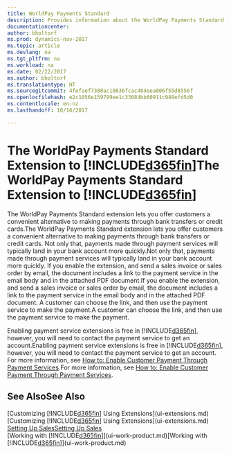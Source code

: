 ```yaml
---
title: WorldPay Payments Standard
description: Provides information about the WorldPay Payments Standard extension
documentationcenter: 
author: bholtorf
ms.prod: dynamics-nav-2017
ms.topic: article
ms.devlang: na
ms.tgt_pltfrm: na
ms.workload: na
ms.date: 02/22/2017
ms.author: bholtorf
ms.translationtype: HT
ms.sourcegitcommit: 4fefaef7380ac10836fcac404eea006f55d8556f
ms.openlocfilehash: e2c1056e159799ee1c33084bb60911c988efd5d0
ms.contentlocale: en-nz
ms.lasthandoff: 10/16/2017

---
```

# <a name="the-worldpay-payments-standard-extension-to-included365finincludesd365finlongmdmd"></a><span data-ttu-id="f357d-103">The WorldPay Payments Standard Extension to [!INCLUDE[d365fin](includes/d365fin_long_md.md)]</span><span class="sxs-lookup"><span data-stu-id="f357d-103">The WorldPay Payments Standard Extension to [!INCLUDE[d365fin](includes/d365fin_long_md.md)]</span></span>
<span data-ttu-id="f357d-104">The WorldPay Payments Standard extension lets you offer customers a convenient alternative to making payments through bank transfers or credit cards.</span><span class="sxs-lookup"><span data-stu-id="f357d-104">The WorldPay Payments Standard extension lets you offer customers a convenient alternative to making payments through bank transfers or credit cards.</span></span> <span data-ttu-id="f357d-105">Not only that, payments made through payment services will typically land in your bank account more quickly.</span><span class="sxs-lookup"><span data-stu-id="f357d-105">Not only that, payments made through payment services will typically land in your bank account more quickly.</span></span>
<span data-ttu-id="f357d-106">If you enable the extension, and send a sales invoice or sales order by email, the document includes a link to the payment service in the email body and in the attached PDF document.</span><span class="sxs-lookup"><span data-stu-id="f357d-106">If you enable the extension, and send a sales invoice or sales order by email, the document includes a link to the payment service in the email body and in the attached PDF document.</span></span> <span data-ttu-id="f357d-107">A customer can choose the link, and then use the payment service to make the payment.</span><span class="sxs-lookup"><span data-stu-id="f357d-107">A customer can choose the link, and then use the payment service to make the payment.</span></span>

<span data-ttu-id="f357d-108">Enabling payment service extensions is free in [!INCLUDE[d365fin](includes/d365fin_md.md)], however, you will need to contact the payment service to get an account.</span><span class="sxs-lookup"><span data-stu-id="f357d-108">Enabling payment service extensions is free in [!INCLUDE[d365fin](includes/d365fin_md.md)], however, you will need to contact the payment service to get an account.</span></span> <span data-ttu-id="f357d-109">For more information, see [How to: Enable Customer Payment Through Payment Services](sales-how-enable-payment-service-extensions.md).</span><span class="sxs-lookup"><span data-stu-id="f357d-109">For more information, see [How to: Enable Customer Payment Through Payment Services](sales-how-enable-payment-service-extensions.md).</span></span>

## <a name="see-also"></a><span data-ttu-id="f357d-110">See Also</span><span class="sxs-lookup"><span data-stu-id="f357d-110">See Also</span></span>
<span data-ttu-id="f357d-111">[Customizing [!INCLUDE[d365fin](includes/d365fin_md.md)] Using Extensions](ui-extensions.md)</span><span class="sxs-lookup"><span data-stu-id="f357d-111">[Customizing [!INCLUDE[d365fin](includes/d365fin_md.md)] Using Extensions](ui-extensions.md)</span></span>  
[<span data-ttu-id="f357d-112">Setting Up Sales</span><span class="sxs-lookup"><span data-stu-id="f357d-112">Setting Up Sales</span></span>](sales-setup-sales.md)  
<span data-ttu-id="f357d-113">[Working with [!INCLUDE[d365fin](includes/d365fin_md.md)]](ui-work-product.md)</span><span class="sxs-lookup"><span data-stu-id="f357d-113">[Working with [!INCLUDE[d365fin](includes/d365fin_md.md)]](ui-work-product.md)</span></span>

